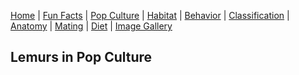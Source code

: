 [Home](/README.md) |
[Fun Facts](/facts.md) |
[Pop Culture](/pop-culture.md) |
[Habitat](/anatomy.md) |
[Behavior](/behavior.md) |
[Classification](/classification.md) |
[Anatomy](/anatomy.md) |
[Mating](/mating.md) |
[Diet](/diet.md) |
[Image Gallery](/ImageGallery.md)

## Lemurs in Pop Culture
